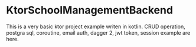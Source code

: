 # KtorSchoolManagementBackend

This is a very basic ktor project example writen in kotlin. CRUD operation, postgra sql, coroutine, email auth, dagger 2, jwt token, session example are here. 
